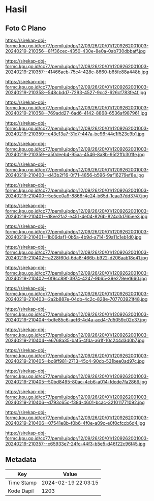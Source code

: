 # Hasil

## Foto C Plano

https://sirekap-obj-formc.kpu.go.id/cc77/pemilu/pdpr/12/09/26/20/01/1209262001003-20240219-210356--81f36cec-4350-430e-8e0a-0ab730dbbaff.jpg

https://sirekap-obj-formc.kpu.go.id/cc77/pemilu/pdpr/12/09/26/20/01/1209262001003-20240219-210357--41466acb-75c4-428c-8660-b65fe88a448b.jpg

https://sirekap-obj-formc.kpu.go.id/cc77/pemilu/pdpr/12/09/26/20/01/1209262001003-20240219-210358--548cbdd7-7293-4527-9cc2-626cf783fe4f.jpg

https://sirekap-obj-formc.kpu.go.id/cc77/pemilu/pdpr/12/09/26/20/01/1209262001003-20240219-210358--769add27-6ad6-4142-8868-6536af987961.jpg

https://sirekap-obj-formc.kpu.go.id/cc77/pemilu/pdpr/12/09/26/20/01/1209262001003-20240219-210359--e43e13a7-31e7-447a-bc96-44c1f523c9b1.jpg

https://sirekap-obj-formc.kpu.go.id/cc77/pemilu/pdpr/12/09/26/20/01/1209262001003-20240219-210359--a50deeb4-95aa-4546-8a8b-95f2ffb301fe.jpg

https://sirekap-obj-formc.kpu.go.id/cc77/pemilu/pdpr/12/09/26/20/01/1209262001003-20240219-210400--d43b2f16-0f71-4856-b596-9af16279ef8e.jpg

https://sirekap-obj-formc.kpu.go.id/cc77/pemilu/pdpr/12/09/26/20/01/1209262001003-20240219-210400--5e5ee0a9-8868-4c24-b65d-1caa37dd3747.jpg

https://sirekap-obj-formc.kpu.go.id/cc77/pemilu/pdpr/12/09/26/20/01/1209262001003-20240219-210401--d8ee2fa2-e451-4e04-826b-824c0d765ee3.jpg

https://sirekap-obj-formc.kpu.go.id/cc77/pemilu/pdpr/12/09/26/20/01/1209262001003-20240219-210401--1b06daf1-0b5a-4b9d-a714-59a11c1eb1d0.jpg

https://sirekap-obj-formc.kpu.go.id/cc77/pemilu/pdpr/12/09/26/20/01/1209262001003-20240219-210402--a228f60d-6da8-466b-b922-d206aab18e41.jpg

https://sirekap-obj-formc.kpu.go.id/cc77/pemilu/pdpr/12/09/26/20/01/1209262001003-20240219-210402--0f9cc89f-3974-4247-9b65-39e279ee1660.jpg

https://sirekap-obj-formc.kpu.go.id/cc77/pemilu/pdpr/12/09/26/20/01/1209262001003-20240219-210403--2a2b887e-04db-4c2c-828e-707703921f48.jpg

https://sirekap-obj-formc.kpu.go.id/cc77/pemilu/pdpr/12/09/26/20/01/1209262001003-20240219-210404--bdfe85c6-aef6-4d4a-acd4-7d5059c02c37.jpg

https://sirekap-obj-formc.kpu.go.id/cc77/pemilu/pdpr/12/09/26/20/01/1209262001003-20240219-210404--e6768a35-baf5-4fda-a61f-10c244d3d0b7.jpg

https://sirekap-obj-formc.kpu.go.id/cc77/pemilu/pdpr/12/09/26/20/01/1209262001003-20240219-210405--bc8ff981-2713-45c4-90cb-531bee0ad97c.jpg

https://sirekap-obj-formc.kpu.go.id/cc77/pemilu/pdpr/12/09/26/20/01/1209262001003-20240219-210405--50bd8495-80ac-4cb6-a014-fdcde7fa2866.jpg

https://sirekap-obj-formc.kpu.go.id/cc77/pemilu/pdpr/12/09/26/20/01/1209262001003-20240219-210406--d793c65c-f38d-4601-bcac-321011771092.jpg

https://sirekap-obj-formc.kpu.go.id/cc77/pemilu/pdpr/12/09/26/20/01/1209262001003-20240219-210406--07541e8b-f0b6-4f0e-a09c-e0f0cfccb6d4.jpg

https://sirekap-obj-formc.kpu.go.id/cc77/pemilu/pdpr/12/09/26/20/01/1209262001003-20240219-210357--c65933e7-24fc-44f3-b5e5-d46f22c96f45.jpg


## Metadata

| Key        | Value               |
| ---------- | ------------------- |
| Time Stamp | 2024-02-19 22:03:15 |
| Kode Dapil | 1203                |



